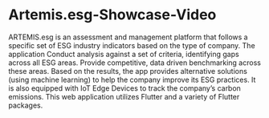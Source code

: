 # Artemis.esg-Showcase-Video

ARTEMIS.esg is an assessment and management platform that follows a specific set of ESG industry indicators based on the type of company. The application Conduct analysis against a set of criteria, identifying gaps across all ESG areas. Provide competitive, data driven benchmarking across these areas. Based on the results, the app provides alternative solutions (using machine learning) to help the company improve its ESG practices. It is also equipped with IoT Edge Devices to track the company’s carbon emissions. This web application utilizes Flutter and a variety of Flutter packages.
